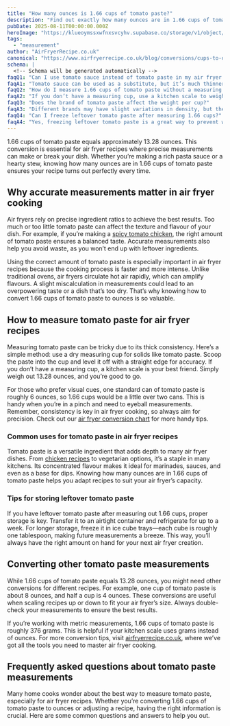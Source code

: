```yaml
---
title: "How many ounces is 1.66 cups of tomato paste?"
description: "Find out exactly how many ounces are in 1.66 cups of tomato paste with our easy conversion guide. Perfect for air fryer recipes!"
pubDate: 2025-08-11T00:00:00.000Z
heroImage: "https://klueoymssxwfnxsvcyhv.supabase.co/storage/v1/object/public/Shmucket/how-many-ounces-is-1-66-cups-of-tomato-paste.webp"
tags:
  - "measurement"
author: "AirFryerRecipe.co.uk"
canonical: "https://www.airfryerrecipe.co.uk/blog/conversions/cups-to-ounces/how-many-ounces-is-1-66-cups-of-tomato-paste"
schema: |
  <!-- Schema will be generated automatically -->
faqQ1: "Can I use tomato sauce instead of tomato paste in my air fryer recipe?"
faqA1: "Tomato sauce can be used as a substitute, but it’s much thinner and less concentrated than tomato paste. You’ll need to reduce the amount of liquid in your recipe or simmer the sauce to thicken it. For best results, stick to tomato paste when the recipe calls for it."
faqQ2: "How do I measure 1.66 cups of tomato paste without a measuring cup?"
faqA2: "If you don’t have a measuring cup, use a kitchen scale to weigh out 13.28 ounces of tomato paste. Alternatively, a standard can of tomato paste is about 6 ounces, so 1.66 cups would be just over two cans. Leveling off the paste with a straight edge ensures accuracy."
faqQ3: "Does the brand of tomato paste affect the weight per cup?"
faqA3: "Different brands may have slight variations in density, but the difference is usually minimal. Most tomato paste brands weigh about 8 ounces per cup, so 1.66 cups would still be close to 13.28 ounces. Always check the label for specific weight information if available."
faqQ4: "Can I freeze leftover tomato paste after measuring 1.66 cups?"
faqA4: "Yes, freezing leftover tomato paste is a great way to prevent waste. Portion it into tablespoon-sized amounts (about 0.5 ounces each) and freeze in an ice cube tray. Once frozen, transfer the cubes to a freezer bag for easy use in future recipes."
---
```

<p>1.66 cups of tomato paste equals approximately 13.28 ounces. This conversion is essential for air fryer recipes where precise measurements can make or break your dish. Whether you’re making a rich pasta sauce or a hearty stew, knowing how many ounces are in 1.66 cups of tomato paste ensures your recipe turns out perfectly every time.</p>

<h2>Why accurate measurements matter in air fryer cooking</h2>
<p>Air fryers rely on precise ingredient ratios to achieve the best results. Too much or too little tomato paste can affect the texture and flavour of your dish. For example, if you’re making a <a href=https://www.airfryerrecipe.co.uk/recipes>spicy tomato chicken</a>, the right amount of tomato paste ensures a balanced taste. Accurate measurements also help you avoid waste, as you won’t end up with leftover ingredients.</p>
<p>Using the correct amount of tomato paste is especially important in air fryer recipes because the cooking process is faster and more intense. Unlike traditional ovens, air fryers circulate hot air rapidly, which can amplify flavours. A slight miscalculation in measurements could lead to an overpowering taste or a dish that’s too dry. That’s why knowing how to convert 1.66 cups of tomato paste to ounces is so valuable.</p>

<h2>How to measure tomato paste for air fryer recipes</h2>
<p>Measuring tomato paste can be tricky due to its thick consistency. Here’s a simple method: use a dry measuring cup for solids like tomato paste. Scoop the paste into the cup and level it off with a straight edge for accuracy. If you don’t have a measuring cup, a kitchen scale is your best friend. Simply weigh out 13.28 ounces, and you’re good to go.</p>
<p>For those who prefer visual cues, one standard can of tomato paste is roughly 6 ounces, so 1.66 cups would be a little over two cans. This is handy when you’re in a pinch and need to eyeball measurements. Remember, consistency is key in air fryer cooking, so always aim for precision. Check out our <a href=https://www.airfryerrecipe.co.uk/air-fryer-conversion-chart>air fryer conversion chart</a> for more handy tips.</p>

<h3>Common uses for tomato paste in air fryer recipes</h3>
<p>Tomato paste is a versatile ingredient that adds depth to many air fryer dishes. From <a href=https://www.airfryerrecipe.co.uk/recipe-category/chicken>chicken recipes</a> to vegetarian options, it’s a staple in many kitchens. Its concentrated flavour makes it ideal for marinades, sauces, and even as a base for dips. Knowing how many ounces are in 1.66 cups of tomato paste helps you adapt recipes to suit your air fryer’s capacity.</p>

<h3>Tips for storing leftover tomato paste</h3>
<p>If you have leftover tomato paste after measuring out 1.66 cups, proper storage is key. Transfer it to an airtight container and refrigerate for up to a week. For longer storage, freeze it in ice cube trays—each cube is roughly one tablespoon, making future measurements a breeze. This way, you’ll always have the right amount on hand for your next air fryer creation.</p>

<h2>Converting other tomato paste measurements</h2>
<p>While 1.66 cups of tomato paste equals 13.28 ounces, you might need other conversions for different recipes. For example, one cup of tomato paste is about 8 ounces, and half a cup is 4 ounces. These conversions are useful when scaling recipes up or down to fit your air fryer’s size. Always double-check your measurements to ensure the best results.</p>
<p>If you’re working with metric measurements, 1.66 cups of tomato paste is roughly 376 grams. This is helpful if your kitchen scale uses grams instead of ounces. For more conversion tips, visit <a href=https://www.airfryerrecipe.co.uk>airfryerrecipe.co.uk</a>, where we’ve got all the tools you need to master air fryer cooking.</p>

<h2>Frequently asked questions about tomato paste measurements</h2>
<p>Many home cooks wonder about the best way to measure tomato paste, especially for air fryer recipes. Whether you’re converting 1.66 cups of tomato paste to ounces or adjusting a recipe, having the right information is crucial. Here are some common questions and answers to help you out.</p>
